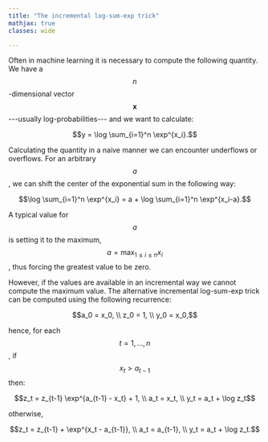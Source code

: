 ```yaml
---
title: "The incremental log-sum-exp trick"
mathjax: true
classes: wide

---
```


Often in machine learning it is necessary to compute the following quantity. We have a $$n$$-dimensional vector $$\mathbf x$$---usually log-probabilities--- and we want to calculate:

$$y = \log \sum_{i=1}^n \exp^{x_i}.$$

Calculating the quantity in a naive manner we can encounter underflows or overflows. For an arbitrary $$a$$, we can shift the center of the exponential sum in the following way:

$$\log \sum_{i=1}^n \exp^{x_i} = a + \log \sum_{i=1}^n \exp^{x_i-a}.$$

A typical value for $$a$$ is setting it to the maximum, $$a = \max_{1\leq i \leq n} x_i$$, thus forcing the greatest value to be zero.

However, if the values are available in an incremental way we cannot compute the maximum value. The alternative incremental log-sum-exp trick can be computed using the following recurrence:

$$a_0 = x_0, \\ z_0 = 1, \\ y_0 = x_0,$$

hence, for each $$t=1,\ldots, n$$, if $$x_t > a_{t-1}$$ then: 

$$z_t = z_{t-1} \exp^{a_{t-1} - x_t} +  1, \\ a_t = x_t, \\ y_t = a_t + \log z_t$$

otherwise,

$$z_t = z_{t-1} +  \exp^{x_t - a_{t-1}}, \\ a_t = a_{t-1}, \\ y_t = a_t + \log z_t.$$
